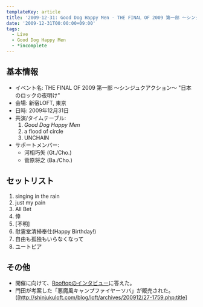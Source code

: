 ```yaml
---
templateKey: article
title: '2009-12-31: Good Dog Happy Men - THE FINAL OF 2009 第一部 ～シンジュクアクション～ "日本のロックの夜明け" at 新宿LOFT'
date: '2009-12-31T00:00:00+09:00'
tags:
  - Live
  - Good Dog Happy Men
  - *incomplete
---
```

## 基本情報

* イベント名: THE FINAL OF 2009 第一部 ～シンジュクアクション～ "日本のロックの夜明け"
* 会場: 新宿LOFT, 東京
* 日時: 2009年12月31日
* 共演/タイムテーブル:
  1. *Good Dog Happy Men*
  1. a flood of circle
  1. UNCHAIN
* サポートメンバー:
  * 河相巧矢 (Gt./Cho.)
  * 菅原将之 (Ba./Cho.)

## セットリスト

1. singing in the rain
1. just my pain
1. All Bet
1. 倖
1. [不明]
1. 慰霊堂清掃奉仕(Happy Birthday!)
1. 自由も孤独もいらなくなって
1.  ユートピア

## その他

* 開催に向けて、[Rooftopのインタビュー](http://rooftop.cc/interview/091130120006.php)に答えた。
* 門田が考案した「悪魔風キャンプファイヤーソバ」が販売された。([http://shinjukuloft.com/blog/loft/archives/200912/27-1759.php:title]

